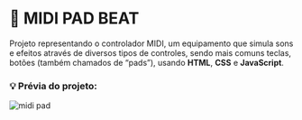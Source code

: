 # :musical_keyboard: MIDI PAD BEAT

Projeto representando o controlador MIDI, um equipamento que simula sons e efeitos através de diversos tipos de controles, sendo mais comuns teclas, botões (também chamados de “pads”), usando **HTML**, **CSS** e **JavaScript**. </font>

###  :bulb: Prévia do projeto:
![midi pad](https://user-images.githubusercontent.com/74005813/188506328-4f68be73-114d-458c-aca8-be53cfd4458e.jpg)

